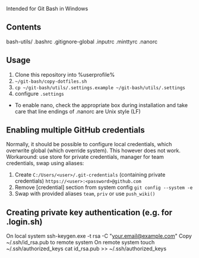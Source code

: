 Intended for Git Bash in Windows

## Contents
bash-utils/
.bashrc
.gitignore-global
.inputrc
.minttyrc
.nanorc

## Usage
1. Clone this repository into %userprofile%
1. `~/git-bash/copy-dotfiles.sh`
1. `cp ~/git-bash/utils/.settings.example ~/git-bash/utils/.settings`
1. configure `.settings`

* To enable nano, check the appropriate box during installation and take care that line endings of .nanorc are Unix style (LF)

## Enabling multiple GitHub credentials
Normally, it should be possible to configure local credentials, which overwrite global (which override system).
This however does not work.
Workaround: use store for private credentials, manager for team credentials, swap using aliases:
1. Create `C:/Users/<user>/.git-credentials` (containing private credentials)
   `https://<user>:<password>@github.com`
2. Remove [credential] section from system config
   `git config --system -e`
3. Swap with provided aliases `team`, `priv` or use `push_wiki()`

## Creating private key authentication (e.g. for .login.sh)
On local system
    ssh-keygen.exe -t rsa -C "your.email@example.com"
Copy ~/.ssh/id_rsa.pub to remote system
On remote system
    touch ~/.ssh/authorized_keys
    cat id_rsa.pub >> ~/.ssh/authorized_keys